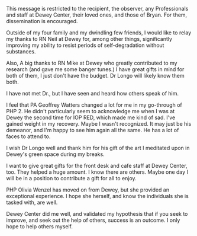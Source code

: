 This message is restricted to the recipient, the observer, any Professionals and staff at Dewey Center, their loved ones, and those of Bryan. For them, dissemination is encouraged.

Outside of my four family and my dwindling few friends, I would like to relay my thanks to RN Neil at Dewey for, among other things, significantly improving my ability to resist periods of self-degradation without substances. 

Also, A big thanks to RN Mike at Dewey who greatly contributed to my research (and gave me some banger tunes.) I have great gifts in mind for both of them, I just don't have the budget. Dr Longo will likely know them both. 

I have not met Dr., but I have seen and heard how others speak of him.   

I feel that PA Geoffrey Watters changed a lot for me in my go-through of PHP 2. He didn't particularly seem to acknowledge me when I was at Dewey the second time for IOP RED, which made me kind of sad. I've gained weight in my recovery. Maybe I wasn't recognized. It may just be his demeanor, and I'm happy to see him again all the same. He has a lot of faces to attend to. 

I wish Dr Longo well and thank him for his gift of the art I meditated upon in Dewey's green space during my breaks. 

I want to give great gifts for the front desk and cafe staff at Dewey Center, too. They helped a huge amount. I know there are others. Maybe one day I will be in a position to contribute a gift for all to enjoy.

PHP Olivia Wenzel has moved on from Dewey, but she provided an exceptional experience. I hope she herself, and know the individuals she is tasked with, are well.

Dewey Center did me well, and validated my hypothesis that if you seek to improve, and seek out the help of others, success is an outcome. I only hope to help others myself.

